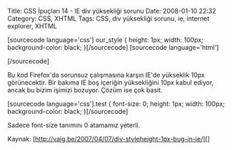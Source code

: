 Title: CSS İpuçları 14 - IE div yüksekliği sorunu
Date: 2008-01-10 22:32
Category: CSS, XHTML
Tags: CSS, div yüksekliği sorunu, ie, internet explorer, XHTML

[sourcecode language='css'] our_style { height: 1px; width: 100px;
background-color: black; }[/sourcecode] [sourcecode language='html']

<div class="test">
</div>
[/sourcecode]

Bu kod Firefox'da sorunsuz çalışmasına karşın IE'de yükseklik 10px
görünecektir. Bir bakıma IE boş içeriğin yüksekliğini 10px kabul ediyor,
ancak bu bizim işimizi bozuyor. Çözüm ise çok basit.

[sourcecode language='css'].test { font-size: 0; height: 1px; width:
100px; background-color: black; }[/sourcecode]

Sadece font-size tanımını 0 atamamız yeterli.

Kaynak: [http://vaig.be/2007/04/07/div-styleheight-1px-bug-in-ie/][]

</p>

  [http://vaig.be/2007/04/07/div-styleheight-1px-bug-in-ie/]: http://vaig.be/2007/04/07/div-styleheight-1px-bug-in-ie/
